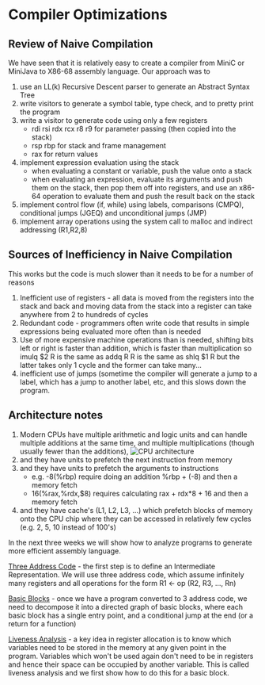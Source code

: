 # Compiler Optimizations

## Review of Naive Compilation
We have seen that it is relatively easy to create a compiler from MiniC or MiniJava to
X86-68 assembly language. Our approach was to
1. use an LL(k) Recursive Descent parser to generate an Abstract Syntax Tree
2. write visitors to generate a symbol table, type check, and to pretty print the program
3. write a visitor to generate code using only a few registers
   * rdi rsi rdx rcx r8 r9    for parameter passing (then copied into the stack)
   * rsp rbp for stack and frame management
   * rax for return values
4. implement expression evaluation using the stack
   * when evaluating a constant or variable, push the value onto a stack
   * when evaluating an expression, evaluate its arguments and push them on the stack,
     then pop them off into registers, and use an x86-64 operation to evaluate them
     and push the result back on the stack
5. implement control flow (if, while) using labels, comparisons (CMPQ),
   conditional jumps (JGEQ) and unconditional jumps (JMP)
6. implement array operations using the system call to malloc and indirect addressing (R1,R2,8)

## Sources of Inefficiency in Naive Compilation
This works but the code is much slower than it needs to be for a number of reasons
1. Inefficient use of registers - all data is moved from the registers into the stack and back
   and moving data from the stack into a register can take anywhere from 2 to hundreds of cycles
2. Redundant code - programmers often write code that results in simple expressions being evaluated
   more often than is needed
3. Use of more expensive machine operations than is needed, shifting bits left or right
   is faster than addition, which is faster than multiplication so
   imulq $2 R is the same as addq R R is the same as shlq $1 R but the latter takes only 1 cycle
   and the former can take many...
4. inefficient use of jumps  (sometime the compiler will generate a jump to a label,
   which has a jump to another label, etc, and this slows down the program.

## Architecture notes
1. Modern CPUs have multiple arithmetic and logic units and can handle multiple additions
   at the same time, and multiple multiplications (though usually fewer than the additions),
   ![CPU architecture](https://upload.wikimedia.org/wikipedia/commons/3/3a/ABasicComputer.svg)
3. and they have units to prefetch the next instruction from memory
4. and they have units to prefetch the arguments to instructions
   * e.g.  -8(%rbp) require doing an addition %rbp + (-8) and then a memory fetch
   * 16(%rax,%rdx,$8) requires calculating rax + rdx*8 + 16 and then a memory fetch
5. and they have cache's (L1, L2, L3, ...) which prefetch blocks of memory onto the CPU chip
   where they can be accessed in relatively few cycles (e.g. 2, 5, 10 instead of 100's)


In the next three weeks we will show how to analyze programs to generate more efficient assembly
language. 

[Three Address Code](ThreeAddressCode.md) - the first step is to define an Intermediate Representation. We will use three address code, which assume infinitely many registers
and all operations for the form R1 <- op (R2, R3, ..., Rn)


[Basic Blocks](BasicBlocks.md) - once we have a program converted to 3 address code, we
need to decompose it into a directed graph of basic blocks, where each basic block has
a single entry point, and a conditional jump at the end (or a return for a function)

[Liveness Analysis](LivenessAnalysis.md) - a key idea in register allocation is to know which
variables need to be stored in the memory at any given point in the program. Variables which won't be used again don't need to be in registers and hence their space can be occupied by another variable.  This is called liveness analysis and we first show how to do this for a basic block.


